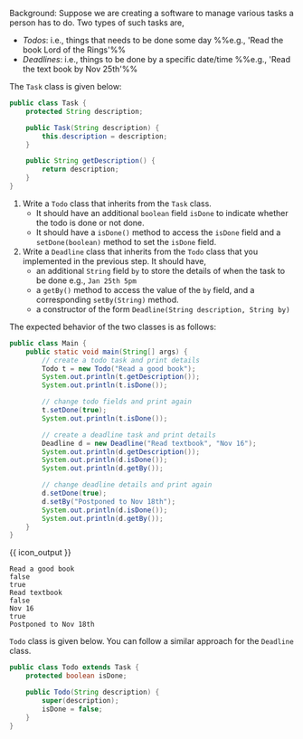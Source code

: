 <panel type="dark" header="###  <small><small>{{ icon_important }} [Key Exercise] inherit the `Task` class</small></small>" expanded >

<question>

Background: Suppose we are creating a software to manage various tasks a person has to do. Two types of such tasks are,
* _Todos_: i.e., things that needs to be done some day %%e.g., 'Read the book Lord of the Rings'%%
* _Deadlines_: i.e., things to be done by a specific date/time %%e.g., 'Read the text book by Nov 25th'%%

The `Task` class is given below:

```java
public class Task {
    protected String description;

    public Task(String description) {
        this.description = description;
    }

    public String getDescription() {
        return description;
    }
}
```

1. Write a `Todo` class that inherits from the `Task` class.
   * It should have an additional `boolean` field `isDone` to indicate whether the todo is done or not done.
   * It should have a `isDone()` method to access the `isDone` field and a `setDone(boolean)` method to set the `isDone` field.
2. Write a `Deadline` class that inherits from the `Todo` class that you implemented in the previous step. It should have,
   * an additional `String` field `by` to store the details of when the task to be done e.g., `Jan 25th 5pm`
   * a `getBy()` method to access the value of the `by` field, and a corresponding `setBy(String)` method.
   * a constructor of the form `Deadline(String description, String by)`

The expected behavior of the two classes is as follows:

```java
public class Main {
    public static void main(String[] args) {
        // create a todo task and print details
        Todo t = new Todo("Read a good book");
        System.out.println(t.getDescription());
        System.out.println(t.isDone());

        // change todo fields and print again
        t.setDone(true);
        System.out.println(t.isDone());

        // create a deadline task and print details
        Deadline d = new Deadline("Read textbook", "Nov 16");
        System.out.println(d.getDescription());
        System.out.println(d.isDone());
        System.out.println(d.getBy());

        // change deadline details and print again
        d.setDone(true);
        d.setBy("Postponed to Nov 18th");
        System.out.println(d.isDone());
        System.out.println(d.getBy());
    }
}
```
{{ icon_output }}
```
Read a good book
false
true
Read textbook
false
Nov 16
true
Postponed to Nov 18th
```

<div slot="hint">

`Todo` class is given below. You can follow a similar approach for the `Deadline` class.

```java
public class Todo extends Task {
    protected boolean isDone;

    public Todo(String description) {
        super(description);
        isDone = false;
    }
}
```

</div>
</question>
</panel>
